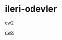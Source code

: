 ﻿# ileri-odevler

[cw2](https://github.com/ummugulsumcan/ileri-odevler/blob/master/arraydegis1.html)

[cw3](https://github.com/ummugulsumcan/ileri-odevler/blob/master/inspector.html)
 
